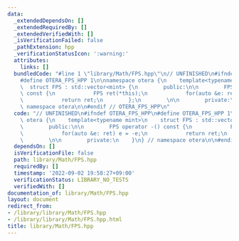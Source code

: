 ```yaml
---
data:
  _extendedDependsOn: []
  _extendedRequiredBy: []
  _extendedVerifiedWith: []
  _isVerificationFailed: false
  _pathExtension: hpp
  _verificationStatusIcon: ':warning:'
  attributes:
    links: []
  bundledCode: "#line 1 \"library/Math/FPS.hpp\"\n// UNFINISHED\n#ifndef OTERA_FPS_HPP\n\
    #define OTERA_FPS_HPP 1\n\nnamespace otera {\n    template<typename mint>\n  \
    \  struct FPS : std::vector<mint> {\n        public:\n\n        FPS operator -()\
    \ const {\n            FPS ret(*this);\n            for(auto &e: ret) e = -e;\n\
    \            return ret;\n        };\n        \n\n        private:\n    }\n} //\
    \ namespace otera\n\n#endif // OTERA_FPS_HPP\n"
  code: "// UNFINISHED\n#ifndef OTERA_FPS_HPP\n#define OTERA_FPS_HPP 1\n\nnamespace\
    \ otera {\n    template<typename mint>\n    struct FPS : std::vector<mint> {\n\
    \        public:\n\n        FPS operator -() const {\n            FPS ret(*this);\n\
    \            for(auto &e: ret) e = -e;\n            return ret;\n        };\n\
    \        \n\n        private:\n    }\n} // namespace otera\n\n#endif // OTERA_FPS_HPP"
  dependsOn: []
  isVerificationFile: false
  path: library/Math/FPS.hpp
  requiredBy: []
  timestamp: '2022-09-02 19:58:27+09:00'
  verificationStatus: LIBRARY_NO_TESTS
  verifiedWith: []
documentation_of: library/Math/FPS.hpp
layout: document
redirect_from:
- /library/library/Math/FPS.hpp
- /library/library/Math/FPS.hpp.html
title: library/Math/FPS.hpp
---
```

